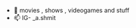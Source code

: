 - 👀 movies , shows , videogames and stuff
- 📫 IG- _a.shmit

<!---
nemesis2802/nemesis2802 is a ✨ special ✨ repository because its `README.md` (this file) appears on your GitHub profile.
You can click the Preview link to take a look at your changes.
--->
